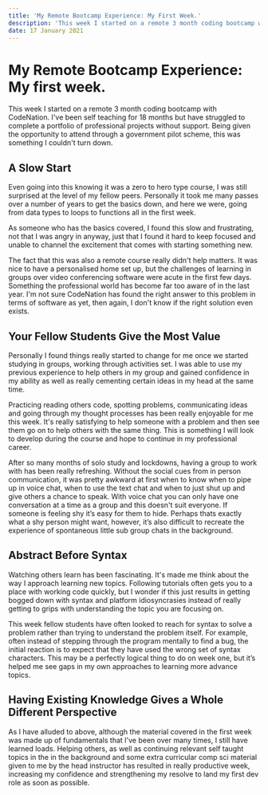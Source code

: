 ```yaml
---
title: 'My Remote Bootcamp Experience: My First Week.'
description: 'This week I started on a remote 3 month coding bootcamp with CodeNation.'
date: 17 January 2021
---
```


# My Remote Bootcamp Experience: My first week.

This week I started on a remote 3 month coding bootcamp with CodeNation. I've been self teaching for 18 months but have struggled to complete a portfolio of professional projects without support. Being given the opportunity to attend through a government pilot scheme, this was something I couldn't turn down.

## A Slow Start

Even going into this knowing it was a zero to hero type course, I was still surprised at the level of my fellow peers. Personally it took me many passes over a number of years to get the basics down, and here we were, going from data types to loops to functions all in the first week.

As someone who has the basics covered, I found this slow and frustrating, not that I was angry in anyway, just that I found it hard to keep focused and unable to channel the excitement that comes with starting something new.

The fact that this was also a remote course really didn't help matters. It was nice to have a personalised home set up, but the challenges of learning in groups over video conferencing software were acute in the first few days. Something the professional world has become far too aware of in the last year. I'm not sure CodeNation has found the right answer to this problem in terms of software as yet, then again, I don't know if the right solution even exists.

## Your Fellow Students Give the Most Value

Personally I found things really started to change for me once we started studying in groups, working through activities set. I was able to use my previous experience to help others in my group and gained confidence in my ability as well as really cementing certain ideas in my head at the same time.

Practicing reading others code, spotting problems, communicating ideas and going through my thought processes has been really enjoyable for me this week. It's really satisfying to help someone with a problem and then see them go on to help others with the same thing. This is something I will look to develop during the course and hope to continue in my professional career.

After so many months of solo study and lockdowns, having a group to work with has been really refreshing. Without the social cues from in person communication, it was pretty awkward at first when to know when to pipe up in voice chat, when to use the text chat and when to just shut up and give others a chance to speak. With voice chat you can only have one conversation at a time as a group and this doesn't suit everyone. If someone is feeling shy it’s easy for them to hide. Perhaps thats exactly what a shy person might want, however, it’s also difficult to recreate the experience of spontaneous little sub group chats in the background.

## Abstract Before Syntax

Watching others learn has been fascinating. It's made me think about the way I approach learning new topics. Following tutorials often gets you to a place with working code quickly, but I wonder if this just results in getting bogged down with syntax and platform idiosyncrasies instead of really getting to grips with understanding the topic you are focusing on.

This week fellow students have often looked to reach for syntax to solve a problem rather than trying to understand the problem itself.
For example, often instead of stepping through the program mentally to find a bug, the initial reaction is to expect that they have used the wrong set of syntax characters. This may be a perfectly logical thing to do on week one, but it’s helped me see gaps in my own approaches to learning more advance topics.

## Having Existing Knowledge Gives a Whole Different Perspective

As I have alluded to above, although the material covered in the first week was made up of fundamentals that I've been over many times, I still have learned loads. Helping others, as well as continuing relevant self taught topics in the in the background and some extra curricular comp sci material given to me by the head instructor has resulted in really productive week, increasing my confidence and strengthening my resolve to land my first dev role as soon as possible.

